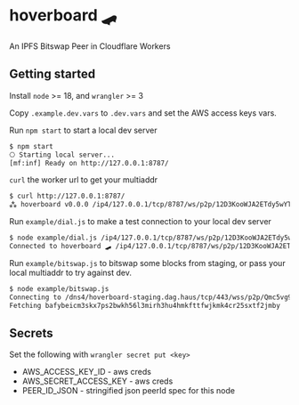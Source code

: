 # hoverboard 🛹

An IPFS Bitswap Peer in Cloudflare Workers

## Getting started

Install `node` >= 18, and `wrangler` >= 3

Copy `.example.dev.vars` to `.dev.vars` and set the AWS access keys vars.

Run `npm start` to start a local dev server

```sh
$ npm start
⎔ Starting local server...
[mf:inf] Ready on http://127.0.0.1:8787/
```

`curl` the worker url to get your multiaddr

```sh
$ curl http://127.0.0.1:8787/
⁂ hoverboard v0.0.0 /ip4/127.0.0.1/tcp/8787/ws/p2p/12D3KooWJA2ETdy5wYTbCHVqKdgrqtmuNEwjMVMwEtMrNugrsGkZ
```

Run `example/dial.js` to make a test connection to your local dev server

```sh
$ node example/dial.js /ip4/127.0.0.1/tcp/8787/ws/p2p/12D3KooWJA2ETdy5wYTbCHVqKdgrqtmuNEwjMVMwEtMrNugrsGkZ
Connected to hoverboard 🛹 /ip4/127.0.0.1/tcp/8787/ws/p2p/12D3KooWJA2ETdy5wYTbCHVqKdgrqtmuNEwjMVMwEtMrNugrsGkZ
``` 

Run `example/bitswap.js` to bitswap some blocks from staging, or pass your local multiaddr to try against dev.

```sh
$ node example/bitswap.js
Connecting to /dns4/hoverboard-staging.dag.haus/tcp/443/wss/p2p/Qmc5vg9zuLYvDR1wtYHCaxjBHenfCNautRwCjG3n5v5fbs
Fetching bafybeicm3skx7ps2bwkh56l3mirh3hu4hmkfttfwjkmk4cr25sxtf2jmby
``` 

## Secrets

Set the following with `wrangler secret put <key>`

- AWS_ACCESS_KEY_ID - aws creds
- AWS_SECRET_ACCESS_KEY - aws creds
- PEER_ID_JSON - stringified json peerId spec for this node

